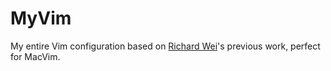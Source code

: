 # MyVim
My entire Vim configuration based on [Richard Wei](https://github.com/rxwei)'s previous work, perfect for MacVim.
